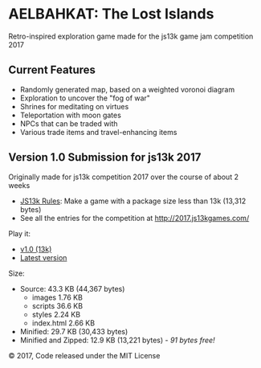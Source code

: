 # AELBAHKAT: The Lost Islands

Retro-inspired exploration game made for the js13k game jam competition 2017

## Current Features

* Randomly generated map, based on a weighted voronoi diagram
* Exploration to uncover the "fog of war"
* Shrines for meditating on virtues
* Teleportation with moon gates
* NPCs that can be traded with
* Various trade items and travel-enhancing items

## Version 1.0 Submission for js13k 2017

Originally made for js13k competition 2017 over the course of about 2 weeks

* [JS13k Rules](http://2017.js13kgames.com/#rules): Make a game with a package size less than 13k (13,312 bytes)
* See all the entries for the competition at http://2017.js13kgames.com/

Play it:
* [v1.0 (13k)](deathraygames.com/play-online/lost-islands/13k/)
* [Latest version](deathraygames.com/play-online/lost-islands/)

Size:
* Source: 43.3 KB (44,367 bytes)
  - images 1.76 KB
  - scripts 36.6 KB
  - styles 2.24 KB
  - index.html 2.66 KB
* Minified: 29.7 KB (30,433 bytes)
* Minified and Zipped: 12.9 KB (13,221 bytes) - _91 bytes free!_


&copy; 2017, Code released under the MIT License
